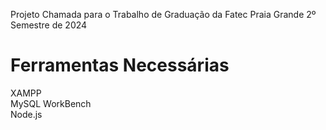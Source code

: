 Projeto Chamada para o Trabalho de Graduação da Fatec Praia Grande 2º Semestre de 2024

<h1>Ferramentas Necessárias</h1>
XAMPP <br>
MySQL WorkBench<br>
Node.js
